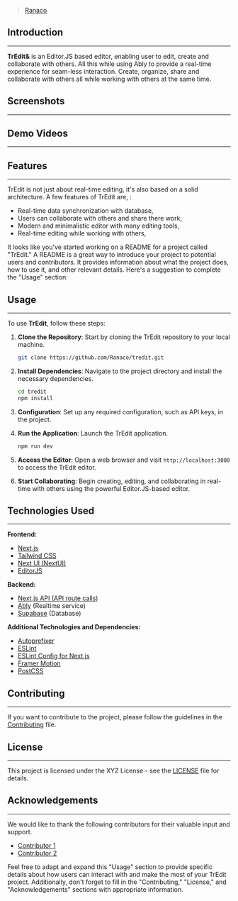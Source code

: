  > [Ranaco](https://github.com/Ranaco)

## Introduction
---

**TrEdit&** is an Editor.JS based editor, enabling user to edit, create and collaborate with others. All this while using Ably to provide a real-time experience for seam-less interaction. Create, organize, share and collaborate with others all while working with others at the same time.

## Screenshots
-----


## Demo Videos
---


## Features
---
TrEdit is not just about real-time editing, it's also based on a solid architecture. A few features of TrEdit are, :

- Real-time data synchronization with database,
- Users can collaborate with others and share there work,
- Modern and minimalistic editor with many editing tools,
- Real-time editing while working with others,

It looks like you've started working on a README for a project called "TrEdit." A README is a great way to introduce your project to potential users and contributors. It provides information about what the project does, how to use it, and other relevant details. Here's a suggestion to complete the "Usage" section:

## Usage
---

To use **TrEdit**, follow these steps:

1. **Clone the Repository**: Start by cloning the TrEdit repository to your local machine.

   ```bash
   git clone https://github.com/Ranaco/tredit.git
   ```

2. **Install Dependencies**: Navigate to the project directory and install the necessary dependencies.

   ```bash
   cd tredit
   npm install
   ```

3. **Configuration**: Set up any required configuration, such as API keys, in the project.

4. **Run the Application**: Launch the TrEdit application.

   ```bash
   npm run dev
   ```

5. **Access the Editor**: Open a web browser and visit `http://localhost:3000` to access the TrEdit editor.

6. **Start Collaborating**: Begin creating, editing, and collaborating in real-time with others using the powerful Editor.JS-based editor.

## Technologies Used
---

**Frontend:**
- [Next.js](https://nextjs.org/)
- [Tailwind CSS](https://tailwindcss.com/)
- [Next UI (NextUI)](https://nextui.org/)
- [EditorJS](https://editorjs.io)

**Backend:**
- [Next.js API (API route calls)](https://nextjs.org/docs/api-routes/introduction)
- [Ably](https://ably.com/) (Realtime service)
- [Supabase](https://supabase.com/) (Database)

**Additional Technologies and Dependencies:**
- [Autoprefixer](https://www.npmjs.com/package/autoprefixer)
- [ESLint](https://www.npmjs.com/package/eslint)
- [ESLint Config for Next.js](https://www.npmjs.com/package/eslint-config-next)
- [Framer Motion](https://www.npmjs.com/package/framer-motion)
- [PostCSS](https://www.npmjs.com/package/postcss)

## Contributing
---

If you want to contribute to the project, please follow the guidelines in the [Contributing](CONTRIBUTING.md) file.

## License
---

This project is licensed under the XYZ License - see the [LICENSE](LICENSE.md) file for details.

## Acknowledgements
---

We would like to thank the following contributors for their valuable input and support.

- [Contributor 1](https://github.com/contributor1)
- [Contributor 2](https://github.com/contributor2)

Feel free to adapt and expand this "Usage" section to provide specific details about how users can interact with and make the most of your TrEdit project. Additionally, don't forget to fill in the "Contributing," "License," and "Acknowledgements" sections with appropriate information.
